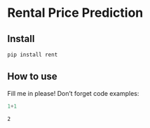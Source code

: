 # Rental Price Prediction

<!-- WARNING: THIS FILE WAS AUTOGENERATED! DO NOT EDIT! -->

## Install

``` sh
pip install rent
```

## How to use

Fill me in please! Don’t forget code examples:

``` python
1+1
```

    2
